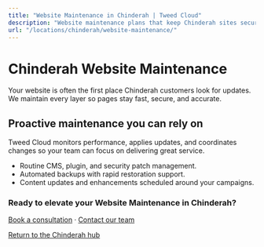 ```yaml
---
title: "Website Maintenance in Chinderah | Tweed Cloud"
description: "Website maintenance plans that keep Chinderah sites secure and up to date."
url: "/locations/chinderah/website-maintenance/"
---
```


# Chinderah Website Maintenance

Your website is often the first place Chinderah customers look for updates. We maintain every layer so pages stay fast, secure, and accurate.

## Proactive maintenance you can rely on

Tweed Cloud monitors performance, applies updates, and coordinates changes so your team can focus on delivering great service.

- Routine CMS, plugin, and security patch management.
- Automated backups with rapid restoration support.
- Content updates and enhancements scheduled around your campaigns.

### Ready to elevate your Website Maintenance in Chinderah?

[Book a consultation](/consultation/) · [Contact our team](/contact/)

[Return to the Chinderah hub](/locations/chinderah/)
